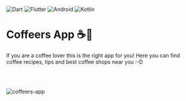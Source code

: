 ![Dart](https://img.shields.io/badge/-Dart-black?style=flat-square&logo=Dart)
![Flutter](https://img.shields.io/badge/-Flutter-black?style=flat-square&logo=Flutter)
![Android](https://img.shields.io/badge/-Android-black?style=flat-square&logo=Android)
![Kotlin](https://img.shields.io/badge/-Kotlin-black?style=flat-square&logo=Kotlin)

# Coffeers App :coffee::iphone:

If you are a coffee lover this is the right app for you! Here you can find coffee recipes, tips and best coffee shops near you :-D

</br></br>

![coffeers-app](https://user-images.githubusercontent.com/33629714/183431069-7153b515-9fe5-4e7f-8814-415cc8d7097e.png)

